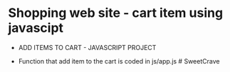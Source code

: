 # Shopping web site - cart item using javascipt

- ADD ITEMS TO CART - JAVASCRIPT PROJECT

- Function that add item to the cart is coded in js/app.js
#   S w e e t C r a v e  
 